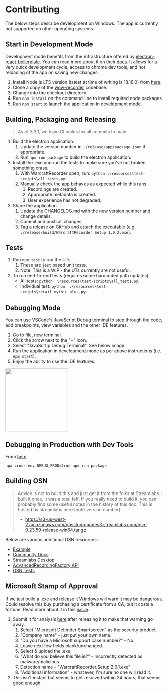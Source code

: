 # Contributing

The below steps describe development on Windows. The app is currently not supported on other operating systems. 

## Start in Development Mode
Development mode benefits from the infrastructure offered by [electron-react-boilerplate](https://github.com/electron-react-boilerplate/electron-react-boilerplate). You can read more about it on their [docs](https://electron-react-boilerplate.js.org/). It allows for a very quick development cycle, access to chrome dev tools, and hot reloading of the app on saving new changes. 

1. Install Node.js LTS version (latest at time of writing is 18.16.0) from [here](https://nodejs.org/en/).
1. Clone a copy of the [wow-recorder](https://github.com/aza547/wow-recorder) codebase.
1. Change into the checkout directory. 
1. Run `npm install` on the command line to install required node packages.
1. Run `npm start` to launch the application in development mode.

## Building, Packaging and Releasing
> As of 3.3.1, we have CI builds for all commits to main.
1. Build the electron application.
    1. Update the version number in `./release/app/package.json` if appropriate.  
    1. Run `npm run package` to build the electron application. 
1. Install the .exe and run the tests to make sure you've not broken something crass.
    1. With WarcraftRecorder open, run: `python .\resources\test-scripts\all_tests.py`.
    1. Manually check the app behaves as expected while this runs.
        1. Recordings are created.
        1. Appropriate metadata is created.
        1. User experience has not degraded.
1. Share the application.
    1. Update the CHANGELOG.md with the new version number and change details. 
    1. Commit and push all changes.
	1. Tag a release on GitHub and attach the executable (e.g. `./release/build/WarcraftRecorder Setup 1.0.2.exe`).

## Tests

1. Run `npm test` to run the UTs. 
    1. These are `jest` based unit tests. 
    2. Note: This is a WIP - the UTs currently are not useful.
2. To run end-to-end tests (requires some hardcoded path updates):
    * All tests: `python .\resources\test-scripts\all_tests.py`.
    * Individual test: `python  .\resources\test-scripts\retail_mythic_plus.py`.

## Debugging Mode
You can use VSCode's JavaScript Debug terminal to step through the code, add breakpoints, view variables and the other IDE features.  

1. Go to file, new terminal. 
1. Click the arrow next to the "+" icon. 
1. Select "JavaScrtip Debug Terminal". See below image.
1. Run the application in development mode as per above instructions (i.e. `npm start`).
1. Enjoy the ability to use the IDE features.

<img src="https://i.imgur.com/zFIaGHa.png" width="200">

## Debugging in Production with Dev Tools
From [here](https://electron-react-boilerplate.js.org/docs/packaging).

`npx cross-env DEBUG_PROD=true npm run package`

## Building OSN
> Advice is not to build this and just get it from the folks at Streamlabs. I built it once, it was a total faff.
> If you really need to build it, you can probably find some useful notes in the history of this doc. 
> This is hosted by streamlabs here (note version number): 
> - https://s3-us-west-2.amazonaws.com/obsstudionodes3.streamlabs.com/osn-0.23.59-release-win64.tar.gz

Below are various additional OSN resources:
- [Example](https://github.com/Envek/obs-studio-node-example)
- [Community Docs](https://github.com/hrueger/obs-studio-node-docs)
- [Streamlabs Desktop](https://github.com/stream-labs/desktop)
- [AdvancedRecordingFactory API](https://github.com/stream-labs/obs-studio-node/pull/1128)
- [OSN Tests](https://github.com/stream-labs/obs-studio-node/tree/staging/tests/osn-tests/src)

## Microsoft Stamp of Approval
If we just build a .exe and release it Windows will warn it may be dangerous. Could resolve this buy purchasing a certificate from a CA, but it costs a fortune. Read more about it in this [issue](https://github.com/aza547/wow-recorder/issues/11).
1. Submit it for analysis [here](https://www.microsoft.com/en-us/wdsi/filesubmission) after releasing it to make that warning go away.
    1. Select "Microsoft Defender Smartscreen" as the security product. 
    1. "Company name" - just put your own name. 
    1. "Do you have a Microsoft support case number?" - No.
    1. Leave next few fields blank/unchanged. 
    1. Select & upload the .exe. 
    1. "What do you believe this file is?" - Incorrectly detected as malware/malicious
    1. Detection name - "WarcraftRecorder.Setup.2.0.1.exe"
    1. "Additional information" - whatever, I'm sure no one will read it. 
1. This isn't instant but seems to get resolved within 24 hours, that seems good enough. 
